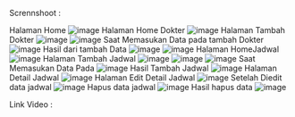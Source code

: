 Scrennshoot :

Halaman Home
![image](https://github.com/user-attachments/assets/82f22d1f-ea30-4b55-ac41-5971958c5cd3)
Halaman Home Dokter
![image](https://github.com/user-attachments/assets/4504f498-77af-4820-b492-d2c3a93eb9f0)
Halaman Tambah Dokter
![image](https://github.com/user-attachments/assets/b1e163ca-e1a1-4a28-bc82-502924069bae)
![image](https://github.com/user-attachments/assets/92365764-fe42-4a9b-afad-5c049b3fc8ac)
Saat Memasukan Data pada tambah Dokter
![image](https://github.com/user-attachments/assets/9224ee6a-c785-4fea-9f47-e87346152741)
Hasil dari tambah Data
![image](https://github.com/user-attachments/assets/15e24399-4ceb-4e28-9965-e33fc8a6ad54)
![image](https://github.com/user-attachments/assets/a9203802-cbf6-455b-9cfc-b6f483c57b75)
Halaman HomeJadwal 
![image](https://github.com/user-attachments/assets/ca13c4b8-cbc2-4a93-8487-a6107e6f371d)
Halaman Tambah Jadwal
![image](https://github.com/user-attachments/assets/cf7ee102-e81a-4753-9b50-b602f33d105e)
![image](https://github.com/user-attachments/assets/98520e37-f0c9-4bb3-8924-41e3f521f174)
![image](https://github.com/user-attachments/assets/17e59ac5-8b1e-4538-a78a-89f6cd7217a7)
Saat Memasukan Data Pada
![image](https://github.com/user-attachments/assets/8849dc2e-12fc-42c2-b757-8669e27e7413)
Hasil Tambah Jadwal
![image](https://github.com/user-attachments/assets/d157b0de-c732-4bad-9a88-c44c2250a863)
Halaman Detail Jadwal
![image](https://github.com/user-attachments/assets/b7e2d3d9-86db-4fba-a1af-4e94c40a51b6)
Halaman Edit Detail Jadwal
![image](https://github.com/user-attachments/assets/339bd06e-4555-4ad7-9e71-34a942523ec3)
Setelah Diedit data jadwal
![image](https://github.com/user-attachments/assets/ebd9ad10-c41f-4f14-a4b8-18d7f5b9813f)
Hapus data jadwal
![image](https://github.com/user-attachments/assets/ff34e321-a0d0-4f2b-8558-49a80b77afcf)
Hasil hapus data
![image](https://github.com/user-attachments/assets/7eb3165b-7103-4328-a816-8371abb56da2)


Link Video :

